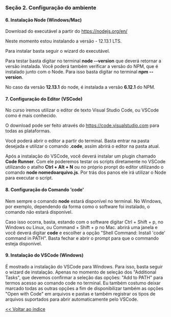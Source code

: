 ### Seção 2. Configuração do ambiente

#### 6. Instalação Node (Windows/Mac)

Download do executável a partir do <https://nodejs.org/en/>

Neste momento estou instalando a versão - 12.13.1 LTS.

Para instalar basta seguir o wizard do executável.

Para testar basta digitar no terminal **node --version** que deverá retornar a versão instalada. Você poderá também verificar a versão do NPM, que é instalado junto com o Node. Para isso basta digitar no terminal **npm --version**.

No caso da versão **12.13.1** do node, é instalada a versão **6.12.1** do NPM.

#### 7. Configuração do Editor (VSCode)

No curso iremos utilizar o editor de texto Visual Studio Code, ou VSCode como é mais conhecido.

O download pode ser feito através do <https://code.visualstudio.com> para todas as plataformas.

Você poderá abrir o editor a partir do terminal. Basta entrar na pasta desejada e utilizar o comando **.code**, assim abrirá o editor na pasta atual.

Após a instalação do VSCode, você deverá instalar um plugin chamado **Code Runner**. Com ele poderemos testar os scripts diretamente no VSCode utilizando o atalho **Ctrl + Alt + N** ou no próprio pronpt do editor utilizando o comando **node nomedoarquivo.js**. Por trás dos panos ele irá utilizar o Node para executar o script.

#### 8. Configuração do Comando 'code'

Nem sempre o comando **node** estará disponível no terminal. No Windows, por exemplo, dependendo da forma como o software foi instalado, o comando não estará disponível.

Caso isso ocorra, basta, estando com o software digitar Ctrl + Shift + p, no Windows ou Linux, ou Command + Shift + p no Mac. abrirá uma janela e você deverá digitar **code** e escolher a opção "Shell Command: Install 'code' command in PATH". Basta fechar e abrir o prompt para que o commando esteja disponível.

#### 9. Instalação do VSCode (Windows)

É mostrado a instalação do VSCode para Windows. Para isso, basta seguir o wizard de instalação. Apenas no momento de seleção dos "Additional Tasks", que devemos confirmar a seleção das opções: "Add to PATH" para termos acesso ao comando code no terminal. Eu também costumo deixar marcado todas as outras opções a fim de disponibilizar também as opções "Open with Code" em arquivos e pastas e também registrar os tipos de arquivos suportados para abrir automaticamente pelo VSCode.

[<< Voltar ao índice](../README.md)
